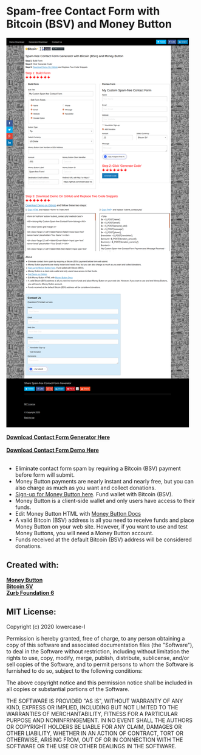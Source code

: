 # Spam-free Contact Form with Bitcoin (BSV) and Money Button

![Spam-free Contact Form Generator](img/generator_screenshot.png)

<a href="https://github.com/Iowercase-I/spam-free-contact-form-generator">**Download Contact Form Generator Here**</a><br /><br />
<a href="https://github.com/Iowercase-I/spam-free-contact-form">**Download Contact Form Demo Here**</a><br /><br />
<ul>
  <li>Eliminate contact form spam by requiring a Bitcoin (BSV) payment before form will submit.</li>
  <li>Money Button payments are nearly instant and nearly free, but you can also charge as much as you want and collect donations.</li>
  <li><a href="https://www.moneybutton.com/">Sign-up for Money Button here</a>. Fund wallet with Bitcoin (BSV).</li>
  <li>Money Button is a client-side wallet and only users have access to their funds.</li>
  <li>Edit Money Button HTML with <a href="https://docs.moneybutton.com/">Money Button Docs</a></li>
  <li>A valid Bitcoin (BSV) address is all you need to receive funds and place Money Button on your web site. However, if you want to use and test Money Buttons, you will need a Money Button account.</li>
  <li>Funds received at the default Bitcoin (BSV) address will be considered donations.</li>
</ul>


Created with:
------------------------------------

<a href="https://www.moneybutton.com/">**Money Button**</a><br />
<a href="https://bitcoinsv.io/">**Bitcoin SV**</a><br />
<a href="https://foundation.zurb.com/">**Zurb Foundation 6**</a><br />


MIT License:
----------------
Copyright (c) 2020 Iowercase-I

Permission is hereby granted, free of charge, to any person obtaining a copy
of this software and associated documentation files (the "Software"), to deal
in the Software without restriction, including without limitation the rights
to use, copy, modify, merge, publish, distribute, sublicense, and/or sell
copies of the Software, and to permit persons to whom the Software is
furnished to do so, subject to the following conditions:

The above copyright notice and this permission notice shall be included in all
copies or substantial portions of the Software.

THE SOFTWARE IS PROVIDED "AS IS", WITHOUT WARRANTY OF ANY KIND, EXPRESS OR
IMPLIED, INCLUDING BUT NOT LIMITED TO THE WARRANTIES OF MERCHANTABILITY,
FITNESS FOR A PARTICULAR PURPOSE AND NONINFRINGEMENT. IN NO EVENT SHALL THE
AUTHORS OR COPYRIGHT HOLDERS BE LIABLE FOR ANY CLAIM, DAMAGES OR OTHER
LIABILITY, WHETHER IN AN ACTION OF CONTRACT, TORT OR OTHERWISE, ARISING FROM,
OUT OF OR IN CONNECTION WITH THE SOFTWARE OR THE USE OR OTHER DEALINGS IN THE
SOFTWARE.
